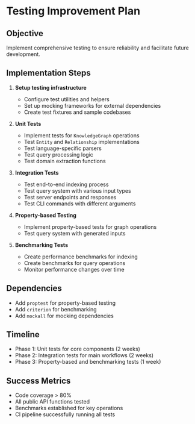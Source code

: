 # Testing Improvement Plan

## Objective
Implement comprehensive testing to ensure reliability and facilitate future development.

## Implementation Steps

1. **Setup testing infrastructure**
   - Configure test utilities and helpers
   - Set up mocking frameworks for external dependencies
   - Create test fixtures and sample codebases

2. **Unit Tests**
   - Implement tests for `KnowledgeGraph` operations
   - Test `Entity` and `Relationship` implementations
   - Test language-specific parsers
   - Test query processing logic
   - Test domain extraction functions

3. **Integration Tests**
   - Test end-to-end indexing process
   - Test query system with various input types
   - Test server endpoints and responses
   - Test CLI commands with different arguments

4. **Property-based Testing**
   - Implement property-based tests for graph operations
   - Test query system with generated inputs

5. **Benchmarking Tests**
   - Create performance benchmarks for indexing
   - Create benchmarks for query operations
   - Monitor performance changes over time

## Dependencies
- Add `proptest` for property-based testing
- Add `criterion` for benchmarking
- Add `mockall` for mocking dependencies

## Timeline
- Phase 1: Unit tests for core components (2 weeks)
- Phase 2: Integration tests for main workflows (2 weeks)
- Phase 3: Property-based and benchmarking tests (1 week)

## Success Metrics
- Code coverage > 80%
- All public API functions tested
- Benchmarks established for key operations
- CI pipeline successfully running all tests